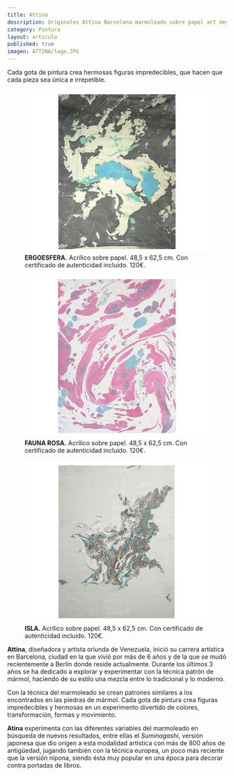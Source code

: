 ```yaml
---
title: Attina
description: Originales Attina Barcelona marmoleado sobre papel art design 
category: Pintura
layout: articulo
published: true
imagen: ATTINA/logo.JPG
---
```

Cada gota de pintura crea hermosas figuras impredecibles, que hacen que cada pieza sea única e irrepetible.

<div class="figure-group">
<figure>
	<a href="/images/ATTINA/Ergoesfera.jpg"><img src="/images/ATTINA/Ergoesfera.jpg" alt="Marmoleado sobre papel arte y diseño Barcelona"></a>
	<figcaption><b>ERGOESFERA.</b>
Acrílico sobre papel. 48,5 x 62,5 cm. Con certificado de autenticidad incluido. 120€.</figcaption>
</figure>


<figure>
	<a href="/images/ATTINA/FaunaRosa.jpg"><img src="/images/ATTINA/FaunaRosa.jpg" alt="Marmoleado sobre papel arte y diseño Barcelona"></a>
	<figcaption><b>FAUNA ROSA.</b>
Acrílico sobre papel. 48,5 x 62,5 cm. Con certificado de autenticidad incluido. 120€.</figcaption>
</figure>


<figure>
	<a href="/images/ATTINA/isla.jpg"><img src="/images/ATTINA/isla.jpg" alt="Marmoleado sobre papel arte y diseño Barcelona"></a>
	<figcaption><b>ISLA.</b>
Acrílico sobre papel. 48,5 x 62,5 cm. Con certificado de autenticidad incluido. 120€.</figcaption>
</figure>
</div>



**Attina**, diseñadora y artista oriunda de Venezuela, inició su carrera artística en Barcelona, ciudad en la que vivió por más de 6 años y de la que se mudó recientemente a Berlín donde reside actualmente. Durante los últimos 3 años se ha dedicado a explorar y experimentar con la técnica patrón de mármol, haciendo de su estilo una mezcla entre lo tradicional y lo moderno.

Con la técnica del marmoleado se crean patrones similares a los encontrados en las piedras de mármol. Cada gota de pintura crea figuras impredecibles y hermosas en un experimento divertido de colores, transformación, formas y movimiento.

**Atina** experimenta con las diferentes variables del marmoleado en búsqueda de nuevos resultados, entre ellas el _Suminagashi_, versión japonesa que dio origen a esta modalidad artística con más de 800 años de antigüedad, jugando también con la técnica europea, un poco más reciente que la versión nipona, siendo ésta muy popular en una época para decorar contra portadas de libros. 

